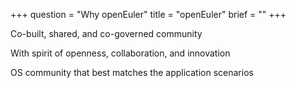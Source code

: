 +++
question = "Why openEuler"
title = "openEuler"
brief = ""
+++

<div><p>Co-built, shared, and co-governed community</p></div>
<div><p>With spirit of openness, collaboration, and innovation</p></div>
<div><p>OS community that best matches the application scenarios</p></div>
